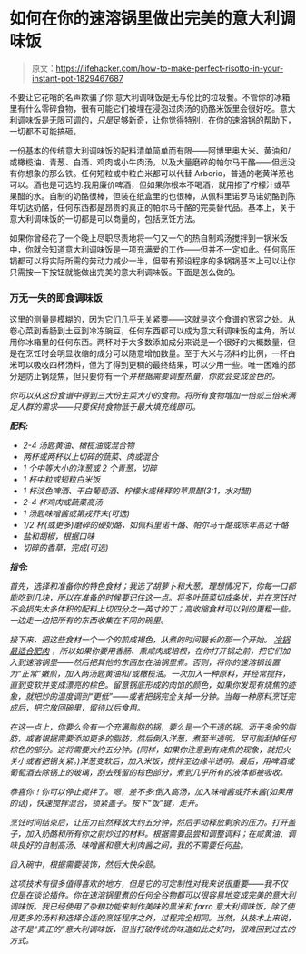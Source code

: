 # 如何在你的速溶锅里做出完美的意大利调味饭

> 原文：<https://lifehacker.com/how-to-make-perfect-risotto-in-your-instant-pot-1829467687>

不要让它花哨的名声欺骗了你:意大利调味饭是无与伦比的垃圾餐。不管你的冰箱里有什么零碎食物，很有可能它们被埋在浸泡过肉汤的奶酪米饭里会很好吃。意大利调味饭是无限可调的，*只是*足够新奇，让你觉得特别，在你的速溶锅的帮助下，一切都不可能搞砸。



一份基本的传统意大利调味饭的配料清单简单而有限——阿博里奥大米、黄油和/或橄榄油、青葱、白酒、鸡肉或小牛肉汤，以及大量磨碎的帕尔马干酪——但远没有你想象的那么铁。任何短粒或中粒白米都可以代替 Arborio，普通的老黄洋葱也可以。酒也是可选的:我用廉价啤酒，但如果你根本不喝酒，就用掺了柠檬汁或苹果醋的水。自制的奶酪很棒，但装在纸盒里的也很棒，从佩科里诺罗马诺奶酪到陈年切达奶酪，任何东西都是昂贵的真正的帕尔马干酪的完美替代品。基本上，关于意大利调味饭的一切都是可以商量的，包括烹饪方法。

如果你曾经花了一个晚上尽职尽责地将一勺又一勺的热自制鸡汤搅拌到一锅米饭中，你就会知道意大利调味饭是一项充满爱的工作——但并不一定如此。任何高压锅都可以将实际所需的劳动力减少一半，但带有预设程序的多锅锅基本上可以让你只需按一下按钮就能做出完美的意大利调味饭。下面是怎么做的。

### 万无一失的即食调味饭

这里的测量是模糊的，因为它们几乎无关紧要——这就是这个食谱的宽容之处。从卷心菜到香肠到土豆到冷冻豌豆，任何东西都可以成为意大利调味饭的主角，所以用你冰箱里的任何东西。两杯对于大多数添加成分来说是一个很好的大概数量，但是在烹饪时会明显收缩的成分可以随意增加数量。至于大米与汤料的比例，一杯白米可以吸收四杯汤料，但为了得到更稠的最终结果，可以少用一些。唯一困难的部分是防止锅烧焦，但只要你有一个[](https://skillet.lifehacker.com/how-and-when-to-use-mise-en-place-1819188676)*并根据需要调整热量，你就会变成金色的。*

*你可以从这份食谱中得到三大份主菜大小的食物。将所有食物增加一倍或三倍来满足人群的需求——只要保持食物低于最大填充线即可。*

***配料:***

*   *2-4 汤匙黄油、橄榄油或混合物*
*   *两杯或两杯以上切碎的蔬菜、肉或混合*
*   *1 个中等大小的洋葱或 2 个青葱，切碎*
*   *1 杯中粒或短粒白米饭*
*   *1 杯淡色啤酒、干白葡萄酒、柠檬水或稀释的苹果醋(3:1，水对醋)*
*   *2-4 杯鸡肉或蔬菜高汤*
*   *1 汤匙味噌酱或第戎芥末(可选)*
*   *1/2 杯(或更多)磨碎的硬奶酪，如佩科里诺干酪、帕尔马干酪或陈年高达干酪*
*   *盐和胡椒，根据口味*
*   *切碎的香草，完成(可选)*

***指令:***

*首先，选择和准备你的特色食材；我选了胡萝卜和大葱。理想情况下，你每一口都能吃到几块，所以在准备的时候要记住这一点。将多叶蔬菜切成条状，并在烹饪时不会损失太多体积的配料上切四分之一英寸的丁；高收缩食材可以剁的更粗一些。一边走一边把所有的东西收集在不同的碗里。*

*接下来，把这些食材一个一个的煎成褐色，从煮的时间最长的那一个开始。 [冷锅最适合肥肉](https://skillet.lifehacker.com/the-secret-to-great-bacon-is-a-cold-pan-1829171657#_ga=2.50695275.394413122.1538414373-144977662.1506607947) ，所以如果你要用香肠、熏咸肉或培根，在你打开锅之前，把它们加入到速溶锅里——然后把其他的东西放在油锅里煮。否则，将你的速溶锅设置为“正常”嫩煎，加入两汤匙黄油和/或橄榄油。一次加入一种原料，并经常搅拌，直到变软并变成漂亮的棕色。留意锅底形成的肉馅的颜色，如果你发现有烧焦的迹象，就把炒的温度调到“更低”——或者把锅完全关掉一分钟。当每一种原料烹饪完成后，把它放回碗里，留待以后食用。*

*在这一点上，你要么会有一个充满脂肪的锅，要么是一个干透的锅。沥干多余的脂肪，或者根据需要添加更多的脂肪，然后倒入洋葱，煮至半透明，尽可能刮掉任何棕色的部分。这将需要大约五分钟。(同样，如果你注意到有烧焦的现象，就把火关小或者把锅关紧。)洋葱变软后，加入米饭，搅拌至边缘半透明。最后，用啤酒或葡萄酒去除锅上的玻璃，刮去残留的棕色部分，煮到几乎所有的液体都被吸收。*

*恭喜你！你可以停止搅拌了。嗯，差不多:倒入高汤，加入味噌酱或芥末酱(如果用的话)，快速搅拌混合，锁紧盖子。按下“饭”键，走开。*

*烹饪时间结束后，让压力自然释放大约五分钟，然后手动释放剩余的压力。打开盖子，加入奶酪和所有你之前炒过的材料。根据需要品尝和调整调料；在咸黄油、调味良好的自制高汤、味噌酱和意大利肉酱之间，我的不需要任何盐。*

*舀入碗中，根据需要装饰，然后大快朵颐。*

*这项技术有很多值得喜欢的地方，但是它的可定制性对我来说很重要——我不仅仅是在谈论插件。你在速溶锅里煮的任何全谷物都可以很容易地变成完美的意大利调味饭。我已经使用了杂粮功能来制作美味的黑米和 farro 意大利调味饭，除了使用更多的汤料和选择合适的烹饪程序之外，过程完全相同。当然，从技术上来说，这不是“真正的”意大利调味饭，但当打破传统的味道如此之好时，很难回到过去的方式。*